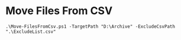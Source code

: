 # Move Files From CSV

```
.\Move-FilesFromCsv.ps1 -TargetPath "D:\Archive" -ExcludeCsvPath ".\ExcludeList.csv"
```
